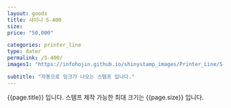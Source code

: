 ```yaml
---
layout: goods
title: 샤이니 S-400
size: 
price: "50,000"

categories: printer_line
type: dater
permalink: /S-400/
images1: "https://infohojin.github.io/shinystamp_images/Printer_Line/S-400/S-400_1.jpg"

subtitle: "자동으로 잉크가 나오는 스템프 입니다."
---
```


{{page.title}} 입니다. 스템프 제작 가능한 최대 크기는 {{page.size}} 입니다.